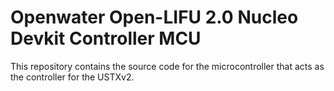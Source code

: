 # Openwater Open-LIFU 2.0 Nucleo Devkit Controller MCU

This repository contains the source code for the microcontroller that acts as the controller for the USTXv2.